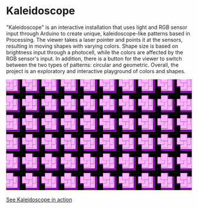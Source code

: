 # Kaleidoscope
"Kaleidoscope" is an interactive installation that uses light and RGB sensor input through Arduino to create unique, kaleidoscope-like patterns based in Processing. The viewer takes a laser pointer and points it at the sensors, resulting in moving shapes with varying colors. Shape size is based on brightness input through a photocell, while the colors are affected by the RGB sensor's input. In addition, there is a button for the viewer to switch between the two types of patterns: circular and geometric. Overall, the project is an exploratory and interactive playground of colors and shapes.


![kaleidoscope](https://github.com/nicolefallone/Kaleidoscope/blob/master/Kaleidoscope.png)

[See Kaleidoscope in action](https://videopress.com/v/scxEVcXt)

